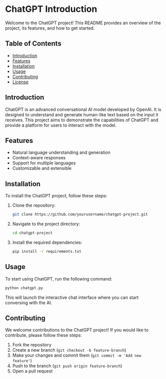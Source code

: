 # ChatGPT Introduction

Welcome to the ChatGPT project! This README provides an overview of the project, its features, and how to get started.

## Table of Contents
- [Introduction](#introduction)
- [Features](#features)
- [Installation](#installation)
- [Usage](#usage)
- [Contributing](#contributing)
- [License](#license)

## Introduction

ChatGPT is an advanced conversational AI model developed by OpenAI. It is designed to understand and generate human-like text based on the input it receives. This project aims to demonstrate the capabilities of ChatGPT and provide a platform for users to interact with the model.

## Features

- Natural language understanding and generation
- Context-aware responses
- Support for multiple languages
- Customizable and extensible

## Installation

To install the ChatGPT project, follow these steps:

1. Clone the repository:
    ```bash
    git clone https://github.com/yourusername/chatgpt-project.git
    ```
2. Navigate to the project directory:
    ```bash
    cd chatgpt-project
    ```
3. Install the required dependencies:
    ```bash
    pip install -r requirements.txt
    ```

## Usage

To start using ChatGPT, run the following command:
```bash
python chatgpt.py
```
This will launch the interactive chat interface where you can start conversing with the AI.

## Contributing

We welcome contributions to the ChatGPT project! If you would like to contribute, please follow these steps:

1. Fork the repository
2. Create a new branch (`git checkout -b feature-branch`)
3. Make your changes and commit them (`git commit -m 'Add new feature'`)
4. Push to the branch (`git push origin feature-branch`)
5. Open a pull request
